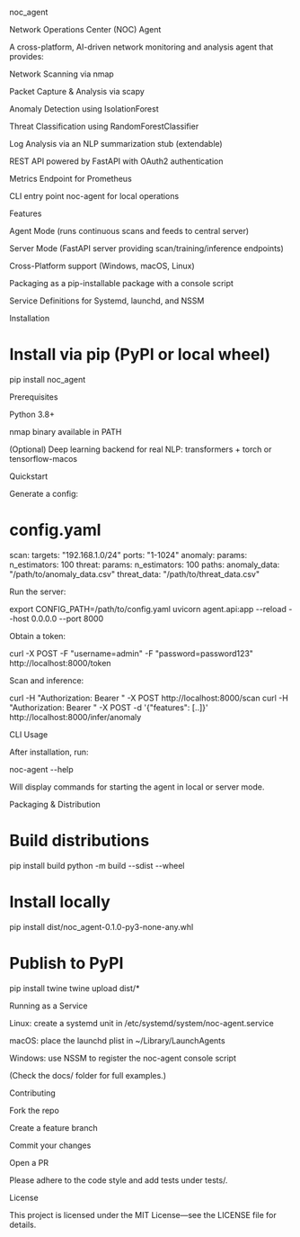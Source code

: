 noc_agent

Network Operations Center (NOC) Agent

A cross-platform, AI-driven network monitoring and analysis agent that provides:

Network Scanning via nmap

Packet Capture & Analysis via scapy

Anomaly Detection using IsolationForest

Threat Classification using RandomForestClassifier

Log Analysis via an NLP summarization stub (extendable)

REST API powered by FastAPI with OAuth2 authentication

Metrics Endpoint for Prometheus

CLI entry point noc-agent for local operations

Features

Agent Mode (runs continuous scans and feeds to central server)

Server Mode (FastAPI server providing scan/training/inference endpoints)

Cross-Platform support (Windows, macOS, Linux)

Packaging as a pip-installable package with a console script

Service Definitions for Systemd, launchd, and NSSM

Installation

# Install via pip (PyPI or local wheel)
pip install noc_agent

Prerequisites

Python 3.8+

nmap binary available in PATH

(Optional) Deep learning backend for real NLP: transformers + torch or tensorflow-macos

Quickstart

Generate a config:

# config.yaml
scan:
  targets: "192.168.1.0/24"
  ports: "1-1024"
anomaly:
  params:
    n_estimators: 100
threat:
  params:
    n_estimators: 100
paths:
  anomaly_data: "/path/to/anomaly_data.csv"
  threat_data: "/path/to/threat_data.csv"

Run the server:

export CONFIG_PATH=/path/to/config.yaml
uvicorn agent.api:app --reload --host 0.0.0.0 --port 8000

Obtain a token:

curl -X POST -F "username=admin" -F "password=password123" http://localhost:8000/token

Scan and inference:

curl -H "Authorization: Bearer <TOKEN>" -X POST http://localhost:8000/scan
curl -H "Authorization: Bearer <TOKEN>" -X POST -d '{"features": [..]}' http://localhost:8000/infer/anomaly

CLI Usage

After installation, run:

noc-agent --help

Will display commands for starting the agent in local or server mode.

Packaging & Distribution

# Build distributions
pip install build
python -m build --sdist --wheel

# Install locally
pip install dist/noc_agent-0.1.0-py3-none-any.whl

# Publish to PyPI
pip install twine
twine upload dist/*

Running as a Service

Linux: create a systemd unit in /etc/systemd/system/noc-agent.service

macOS: place the launchd plist in ~/Library/LaunchAgents

Windows: use NSSM to register the noc-agent console script

(Check the docs/ folder for full examples.)

Contributing

Fork the repo

Create a feature branch

Commit your changes

Open a PR

Please adhere to the code style and add tests under tests/.

License

This project is licensed under the MIT License—see the LICENSE file for details.

